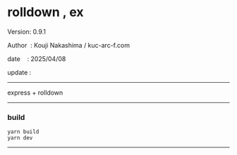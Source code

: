 ﻿# rolldown , ex

 Version: 0.9.1

 Author  : Kouji Nakashima / kuc-arc-f.com

 date    : 2025/04/08

 update :   

***

express + rolldown

***
### build

```
yarn build
yarn dev
```

***

